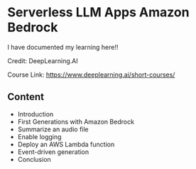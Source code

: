 # Serverless LLM Apps Amazon Bedrock

I have documented my learning here!!

Credit: DeepLearning.AI

Course Link: https://www.deeplearning.ai/short-courses/

## Content

- Introduction
- First Generations with Amazon Bedrock
- Summarize an audio file
- Enable logging
- Deploy an AWS Lambda function
- Event-driven generation 
- Conclusion





